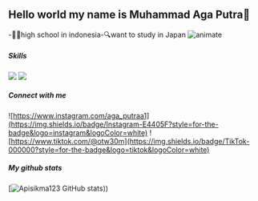 ## Hello world my name is Muhammad Aga Putra👋

<!--
**Apisikma123/Apisikma123** is a ✨ _special_ ✨ repository because its `README.md` (this file) appears on your GitHub profile.

Here are some ideas to get you started:

- 🔭 I’m currently working on ...
- 🌱 I’m currently learning ...
- 👯 I’m looking to collaborate on ...
- 🤔 I’m looking for help with ...
- 💬 Ask me about ...
- 📫 How to reach me: ...
- 😄 Pronouns: ...
- ⚡ Fun fact: ...
-->
-🧑‍🎓high school in indonesia-🔍want to study in Japan
![animate](https://media1.giphy.com/media/v1.Y2lkPTc5MGI3NjExdmJuc25vNXg2ZWNscWs3NGY3bWtsMTNxYnI4ZGllbWlrbnVyOWN4eSZlcD12MV9pbnRlcm5hbF9naWZfYnlfaWQmY3Q9Zw/QCJlIDkOJDEIctfdzz/giphy.gif)

##### Skills
<img src="https://img.shields.io/badge/HTML5-E34F26?style=for-the-badge&logo=html5&logoColor=white" />
<img src="https://img.shields.io/badge/CSS3-1572B6?style=for-the-badge&logo=css3&logoColor=white" />

##### Connect with me
![https://www.instagram.com/aga_putraa1](https://img.shields.io/badge/Instagram-E4405F?style=for-the-badge&logo=instagram&logoColor=white)
![https://www.tiktok.com/@otw30m](https://img.shields.io/badge/TikTok-000000?style=for-the-badge&logo=tiktok&logoColor=white)

##### My github stats
[![Apisikma123 GitHub stats](https://github-readme-stats.vercel.app/api?username=Apisikma123&theme=shadow_red_icons=true)))

